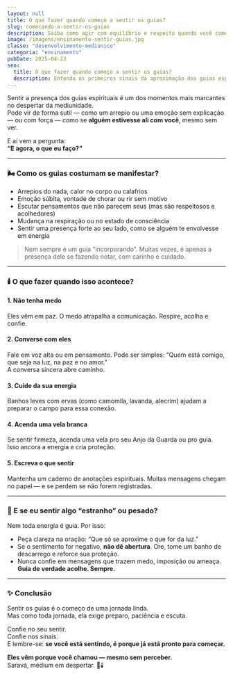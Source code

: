 ```yaml
---
layout: null
title: O que fazer quando começo a sentir os guias?
slug: comecando-a-sentir-os-guias
description: Saiba como agir com equilíbrio e respeito quando você começa a perceber a presença dos seus guias espirituais.
image: /imagens/ensinamento-sentir-guias.jpg
classe: "desenvolvimento-mediunico"
categoria: "ensinamento"
pubDate: 2025-04-23
seo:
  title: O que fazer quando começo a sentir os guias?
  description: Entenda os primeiros sinais da aproximação dos guias espirituais e como lidar com isso de forma segura e amorosa.
---
```


Sentir a presença dos guias espirituais é um dos momentos mais marcantes no despertar da mediunidade.  
Pode vir de forma sutil — como um arrepio ou uma emoção sem explicação — ou com força — como se **alguém estivesse ali com você**, mesmo sem ver.

E aí vem a pergunta:  
**“E agora, o que eu faço?”**

---

### 🌬️ Como os guias costumam se manifestar?

- Arrepios do nada, calor no corpo ou calafrios
- Emoção súbita, vontade de chorar ou rir sem motivo
- Escutar pensamentos que não parecem seus (mas são respeitosos e acolhedores)
- Mudança na respiração ou no estado de consciência
- Sentir uma presença forte ao seu lado, como se alguém te envolvesse em energia

> Nem sempre é um guia “incorporando”. Muitas vezes, é apenas a presença dele se fazendo notar, com carinho e cuidado.

---

### 🕯️ O que fazer quando isso acontece?

#### 1. **Não tenha medo**
Eles vêm em paz. O medo atrapalha a comunicação. Respire, acolha e confie.

#### 2. **Converse com eles**
Fale em voz alta ou em pensamento. Pode ser simples: “Quem está comigo, que seja na luz, na paz e no amor.”  
A conversa sincera abre caminho.

#### 3. **Cuide da sua energia**
Banhos leves com ervas (como camomila, lavanda, alecrim) ajudam a preparar o campo para essa conexão.

#### 4. **Acenda uma vela branca**
Se sentir firmeza, acenda uma vela pro seu Anjo da Guarda ou pro guia. Isso ancora a energia e cria proteção.

#### 5. **Escreva o que sentir**
Mantenha um caderno de anotações espirituais. Muitas mensagens chegam no papel — e se perdem se não forem registradas.

---

### 🌿 E se eu sentir algo “estranho” ou pesado?

Nem toda energia é guia. Por isso:

- Peça clareza na oração: “Que só se aproxime o que for da luz.”
- Se o sentimento for negativo, **não dê abertura**. Ore, tome um banho de descarrego e reforce sua proteção.
- Nunca confie em mensagens que trazem medo, imposição ou ameaça. **Guia de verdade acolhe. Sempre.**

---

### ✨ Conclusão

Sentir os guias é o começo de uma jornada linda.  
Mas como toda jornada, ela exige preparo, paciência e escuta.

Confie no seu sentir.  
Confie nos sinais.  
E lembre-se: **se você está sentindo, é porque já está pronto para começar.**

**Eles vêm porque você chamou — mesmo sem perceber.**  
Saravá, médium em despertar. 🌿🕯️

